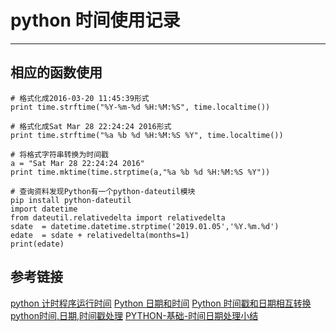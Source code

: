 # python 时间使用记录
***
## 相应的函数使用
```
# 格式化成2016-03-20 11:45:39形式
print time.strftime("%Y-%m-%d %H:%M:%S", time.localtime()) 
 
# 格式化成Sat Mar 28 22:24:24 2016形式
print time.strftime("%a %b %d %H:%M:%S %Y", time.localtime()) 
  
# 将格式字符串转换为时间戳
a = "Sat Mar 28 22:24:24 2016"
print time.mktime(time.strptime(a,"%a %b %d %H:%M:%S %Y"))

# 查询资料发现Python有一个python-dateutil模块
pip install python-dateutil
import datetime
from dateutil.relativedelta import relativedelta
sdate  = datetime.datetime.strptime('2019.01.05','%Y.%m.%d')
edate  = sdate + relativedelta(months=1)
print(edate)
```

## 参考链接
[python 计时程序运行时间](https://www.cnblogs.com/anloveslife/p/7729312.html)
[Python 日期和时间](http://www.runoob.com/python/python-date-time.html)
[Python 时间戳和日期相互转换](https://blog.csdn.net/holdlg/article/details/62436537)
[python时间,日期,时间戳处理](https://blog.csdn.net/xiaobing_blog/article/details/12591917)
[PYTHON-基础-时间日期处理小结](http://www.wklken.me/posts/2015/03/03/python-base-datetime.html)